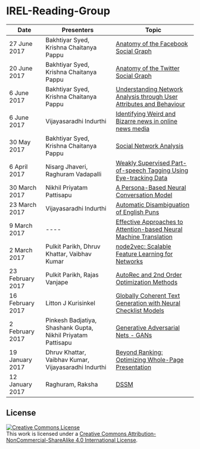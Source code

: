 # IREL-Reading-Group

|Date|Presenters|Topic   |
|---|---|---|
27 June 2017| Bakhtiyar Syed, Krishna Chaitanya Pappu|[Anatomy of the Facebook Social Graph](./Anatomy%20of%20the%20Facebook%20Social%20Graph/Facebook_Anatomy.pdf)|
20 June 2017| Bakhtiyar Syed, Krishna Chaitanya Pappu|[Anatomy of the Twitter Social Graph](./Anatomy%20of%20the%20Twitter%20Social%20Graph/TWITTER_ONLY.pdf)|
|6 June 2017| Bakhtiyar Syed, Krishna Chaitanya Pappu|[Understanding Network Analysis through User Attributes and Behaviour](./Social%20Network%20Analysis/Social%20Network%20Structure.pptx)|
|6 June 2017|Vijayasaradhi Indurthi|[Identifying Weird and Bizarre news in online news media](./Identifying%20Weird%20and%20Bizarre)|
|30 May 2017| Bakhtiyar Syed, Krishna Chaitanya Pappu|[Social Network Analysis](./Social%20Network%20Analysis/SNAStructurePresentation1.pptx)|
|6 April 2017|Nisarg Jhaveri, Raghuram Vadapalli|[Weakly Supervised Part-of-speech Tagging Using Eye-tracking Data](https://www.aclweb.org/anthology/P/P16/P16-2094.pdf)|
|30 March 2017|Nikhil Priyatam Pattisapu |[A Persona-Based Neural Conversation Model](https://arxiv.org/pdf/1603.06155.pdf)|
|23 March 2017|Vijayasaradhi Indurthi |[Automatic Disambiguation of English Puns](./Automatic%20Disambiguation%20of%20Puns)|
|9 March 2017|----|[Effective Approaches to Attention-based Neural Machine Translation](./Effective_Approaches_to_Attention_based_Neural_Machine_Translation) |
|2 March 2017|Pulkit Parikh, Dhruv Khattar, Vaibhav Kumar|[node2vec: Scalable Feature Learning for Networks](./Beyond%20Ranking:%20Optimizing%20Whole-Page%20Presentation)|
|23 February 2017|Pulkit Parikh, Rajas Vanjape|[AutoRec and 2nd Order Optimization Methods](./AutoRec%20and%202nd%20Order%20Optimization%20Methods)|
|16 February 2017|Litton J Kurisinkel|[Globally Coherent Text Generation with Neural Checklist Models](./Globally%20Coherent%20Text%20Generation%20with%20Neural%20Checklist%20Models)|
|2 February 2017|Pinkesh Badjatiya, Shashank Gupta, Nikhil Priyatam Pattisapu|[Generative Adversarial Nets - GANs](./Generative%20Adversarial%20Nets%20-%20GANs)|
|19 January 2017|Dhruv Khattar, Vaibhav Kumar, Vijayasaradhi Indurthi|[Beyond Ranking: Optimizing Whole-Page Presentation](./Beyond%20Ranking:%20Optimizing%20Whole-Page%20Presentation)|
|12 January 2017|Raghuram, Raksha|[DSSM](./DSSM)|

## License
<a rel="license" href="http://creativecommons.org/licenses/by-nc-sa/4.0/"><img alt="Creative Commons License" style="border-width:0" src="https://i.creativecommons.org/l/by-nc-sa/4.0/88x31.png" /></a><br />This work is licensed under a <a rel="license" href="http://creativecommons.org/licenses/by-nc-sa/4.0/">Creative Commons Attribution-NonCommercial-ShareAlike 4.0 International License</a>.
